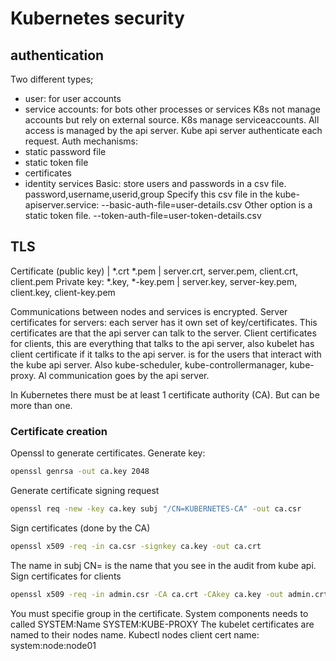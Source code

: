 # Kubernetes security

## authentication
Two different types;
- user: for user accounts
- service accounts: for bots other processes or services
K8s not manage accounts but rely on external source.
K8s manage serviceaccounts.
All access is managed by the api server. Kube api server authenticate each request.
Auth mechanisms:
- static password file
- static token file
- certificates
- identity services
Basic:
store users and passwords in a csv file. password,username,userid,group
Specify this csv file in the kube-apiserver.service: --basic-auth-file=user-details.csv
Other option is a static token file. --token-auth-file=user-token-details.csv

## TLS
Certificate (public key) | *.crt *.pem | server.crt, server.pem, client.crt, client.pem
Private key: *.key, *-key.pem | server.key, server-key.pem, client.key, client-key.pem

Communications between nodes and services is encrypted. 
Server certificates for servers: each server has it own set of key/certificates. This certificates are that the api server can talk to the server.
Client certificates for clients, this are everything that talks to the api server, also kubelet has client certificate if it talks to the api server. is for the users that interact with the kube api server. Also kube-scheduler, kube-controllermanager, kube-proxy.
Al communication goes by the api server.

In Kubernetes there must be at least 1 certificate authority (CA). But can be more than one. 

### Certificate creation
Openssl to generate certificates.
Generate key:
```bash
openssl genrsa -out ca.key 2048
```
Generate certificate signing request
```bash
openssl req -new -key ca.key subj "/CN=KUBERNETES-CA" -out ca.csr
```
Sign certificates (done by the CA)
```bash
openssl x509 -req -in ca.csr -signkey ca.key -out ca.crt
```
The name in subj CN= is the name that you see in the audit from kube api. 
Sign certificates for clients
```bash
openssl x509 -req -in admin.csr -CA ca.crt -CAkey ca.key -out admin.crt
```
You must specifie group in the certificate. System components needs to called SYSTEM:Name SYSTEM:KUBE-PROXY
The kubelet certificates are named to their nodes name.
Kubectl nodes client cert name: system:node:node01




